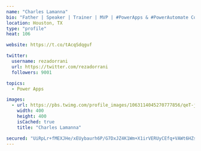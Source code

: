 ```yaml
---
name: "Charles Lamanna"
bio: "Father | Speaker | Trainer | MVP | #PowerApps & #PowerAutomate Community Super User | YouTuber Right-pointing triangle http://youtube.com/c/rezadorrani | Learn - Share - Clockwise rightwards and leftwards open circle arrows"
location: Houston, TX
type: "profile"
heat: 106

website: https://t.co/tAcqSdqguf

twitter:
  username: rezadorrani
  url: https://twitter.com/rezadorrani
  followers: 9001

topics:
  - Power Apps

images:
  - url: https://pbs.twimg.com/profile_images/1063114045270777856/qeT-jpWr_400x400.jpg
    width: 400
    height: 400
    isCached: true
    title: "Charles Lamanna"

secured: "UiRpLr+fMEXJHe/xEUybaurh6P/G7DxJZ4K1Wm+X1irVERUyCEfq+VAWt6HZsdwxadci/nTcDs0ECDkJPHr8ou6uJ4TxobUouRN9wmAVVcGpHA3vjTy3+hrpfbk7qfmvJDfJAGnQgZHFavHnMmGb7Q6f5Qd+7J9eAWArpOBoAutYMb9tnL1H53TM55HoVP9F7jmSwOYShiZOeULsxPQzcrsSQ4hsyazS3y6us1ktUp1HJEz2TLYGBqqDkUzakOllTEQ4NW8jEkW609F2bMTfEStvm3R4vWURvtFvqOLBRZjNDhcs1MBYFWOzuttw+DCPr5KBAkN1MdipiwYJOhP3CjWbbSabRchLp/dg2ccH143yajCSWEkEEAdQbvdW66MGol0kac1I9CgLRoZ9rBQ3BCn7IKtS724iCayX/2jUTbo=;q5bgJRG4oJtpe9tsJy9cHw=="
---
```


